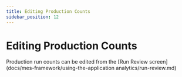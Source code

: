 ```yaml
---
title: Editing Production Counts
sidebar_position: 12
---
```

# Editing Production Counts
Production run counts can be edited from the 
[Run Review screen](docs/mes-framework/using-the-application analytics/run-review.md) 